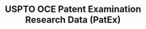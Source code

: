---
layout: default
bigquery: https://console.cloud.google.com/bigquery?p=patents-public-data&d=uspto_oce_pair&page=dataset
citation: 'Graham, S. Marco, A., and Miller, A. (2015). “The USPTO Patent Examination
  Research Dataset: A Window on the Process of Patent Examination.”'
contributors: Graham, S. Marco, A., Miller, A.
cost: None
description: The latest version of PatEx (referred to below as the 2020 release) contains
  detailed information on nearly 11.9 million publicly-viewable provisional and non-provisional
  patent applications to the USPTO and over 4.6 million Patent Cooperation Treaty
  (PCT) applications. It is based on data that OCE downloaded from the Patent Examination
  Data System (PEDS) in April, 2021. The PEDS data are sourced from Public PAIR. The
  first time that OCE used PEDS as the basis of PatEx was for the 2019 release. We
  took the PEDS data and organized it into the familiar PatEx data files, which are
  based on the organization of the Public PAIR portal. The data files include information
  on each application’s characteristics, prosecution history, continuation history,
  claims of foreign priority, patent term adjustment history, publication history,
  and correspondence address information.
documentation: 'For the 2019 and later releases, new technical documentation is available
  https://www.uspto.gov/sites/default/files/documents/PatEx-2019-Technical-Doc.pdf


  A document describing the 2014-2017 data sets is available and can be cited as:
  Graham, Stuart J.H. and Marco, Alan C. and Miller, Richard, The USPTO Patent Examination
  Research Dataset: A Window on the Process of Patent Examination (November 30, 2015).
  Available at SSRN: https://ssrn.com/abstract=2702637.'
last_edit: Mon, 04 Apr 2022 19:06:22 GMT
location: https://www.uspto.gov/ip-policy/economic-research/research-datasets/patent-examination-research-dataset-public-pair
maintained_by: EconomicsData@uspto.gov
related_publications: https://ssrn.com/abstract=29956744, https://ssrn.com/abstract=2702637
schema_fields: '[''foreign_parent_id'', ''sequence_number'', ''parent_country_code'',
  ''recorded_date'', ''customer_number'', ''examiner_name_middle'', ''atty_docket_number'',
  ''inventor_country_name'', ''aia_first_to_file'', ''application_number_pair'', ''application_type'',
  ''examiner_art_unit'', ''appl_status_code'', ''continuation_type'', ''examiner_name_first'',
  ''correspondence_country_name'', ''foreign_parent_date'', ''correspondence_street_line_2'',
  ''parent_country'', ''invention_title'', ''inventor_rank'', ''parent_application_number'',
  ''examiner_name_last'', ''inventor_name_first'', ''earliest_pgpub_date'', ''appl_status_date'',
  ''correspondence_region_code'', ''inventor_name_last'', ''disposal_type'', ''wipo_pub_number'',
  ''inventor_address_type'', ''wipo_pub_date'', ''child_application_number'', ''correspondence_street_line_1'',
  ''invention_subject_matter'', ''child_filing_date'', ''correspondence_name_line_1'',
  ''event_code'', ''status_code'', ''inventor_name_middle'', ''examiner_id'', ''inventor_region_code'',
  ''correspondence_name_line_2'', ''correspondence_region_name'', ''uspc_subclass'',
  ''patent_issue_date'', ''abandon_date'', ''correspondence_postal_code'', ''correspondence_country_code'',
  ''confirm_number'', ''inventor_country_code'', ''event_description'', ''application_number'',
  ''correspondence_city'', ''file_location_date'', ''patent_number'', ''uspc_class'',
  ''filing_date'', ''parent_filing_date'', ''earliest_pgpub_number'', ''status_description'',
  ''small_entity_indicator'', ''file_location'']'
shortname: patex
tags:
- patents
- legal
- history
terms_of_use: 'USPTO’s online databases are not designed or intended to be a source
  for bulk downloads of USPTO data when accessed through the website’s interfaces.
  Individuals, companies, IP addresses, or blocks of IP addresses who, in effect,
  deny or decrease service by generating unusually high numbers of database accesses
  (searches, pages, or hits), whether generated manually or in an automated fashion,
  may be denied access to USPTO servers without notice.


  Bulk data products may be separately obtained from the USPTO, either for free or
  at the cost of dissemination. For details, see information on Electronic Bulk Data
  Products: https://www.uspto.gov/learning-and-resources/electronic-bulk-data-products'
title: USPTO OCE Patent Examination Research Data (PatEx)
uuid: 4342caa7-23af-420c-b2f6-6088f133df6a
---
